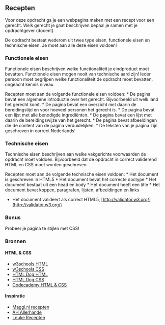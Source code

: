 ## Recepten
Voor deze opdracht ga je een webpagina maken met een recept voor een gerecht. Welk gerecht je gaat beschrijven bepaal je samen met je opdrachtgever (docent).

De opdracht bestaat wederom uit twee type eisen, functionele eisen en technische eisen. Je moet aan alle deze eisen voldoen!

### Functionele eisen
Functionele eisen beschrijven welke functionaliteit je eindproduct moet bevatten. Functionele eisen mogen nooit van technische aard zijn! Ieder persoon moet begrijpen welke functionaliteit de opdracht moet bevatten, ongeacht kennis niveau.

Recepten moet aan de volgende functionele eisen voldoen:
	* De pagina bevat een algemene introductie over het gerecht. Bijvoorbeeld uit welk land het gerecht komt.
	* De pagina bevat een overzicht met daarin de bereidingstijd en voor hoeveel personen het gerecht is. 
	* De pagina bevat een lijst met alle benodigde ingrediënten.
	* De pagina bevat een lijst met daarin de bereidingswijze van het gerecht.
	* De pagina bevat afbeeldingen die de content van de pagina verduidelijken.
	* De teksten van je pagina zijn geschreven in correct Nederlands!

### Technische eisen
Technische eisen beschrijven aan welke vakgerichte voorwaarden de opdracht moet voldoen. Bijvoorbeeld dat de opdracht in correct validerend HTML en CSS moet worden geschreven. 

Recepten moet aan de volgende technische eisen voldoen:
	* Het document is geschreven in HTML5
	* Het document bevat het correcte doctype 
	* Het document bestaat uit een head en body
	* Het document heeft een title
	* Het document bevat koppen, paragrafen, lijsten, afbeeldingen en links
* Het document valideert als correct HTML5, [http://validator.w3.org/](http://validator.w3.org/)

### Bonus
Probeer je pagina te stijlen met CSS!

### Bronnen
#### HTML & CSS
* [w3schools HTML](http://www.w3schools.com/html/)
* [w3schools CSS](http://www.w3schools.com/css/)
* [HTML Dog HTML](http://htmldog.com/guides/html/)
* [HTML Dog CSS](http://htmldog.com/guides/css/)
* [Codecademy HTML & CSS](https://www.codecademy.com/learn/web)

#### Inspiratie
* [Maggi.nl recepten](https://maggi.nl/recepten/)
* [AH Allerhande](http://www.ah.nl/allerhande/)
* [Leuke Recepten](https://www.leukerecepten.nl/)
